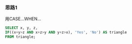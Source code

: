 ### 思路1

用CASE...WHEN...

```sql
SELECT x, y, z,
IF((x+y>z AND x+z>y AND y+z>x), 'Yes', 'No') AS triangle
FROM triangle;
```
